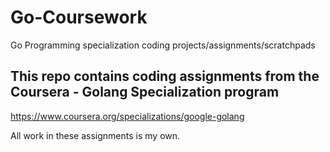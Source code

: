 # Go-Coursework
Go Programming specialization coding projects/assignments/scratchpads

## This repo contains coding assignments from the Coursera - Golang Specialization program
https://www.coursera.org/specializations/google-golang

All work in these assignments is my own. 

